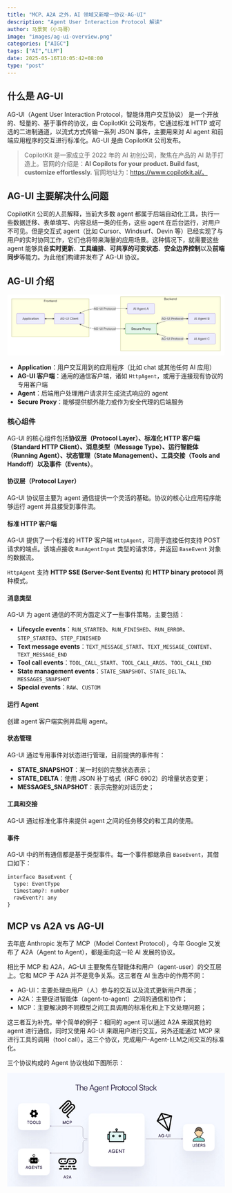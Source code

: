 ```yaml
---
title: "MCP、A2A 之外，AI 领域又新增一协议-AG-UI"
description: "Agent User Interaction Protocol 解读"
author: 马景贺（小马哥）
image: "images/ag-ui-overview.png"
categories: ["AIGC"]
tags: ["AI","LLM"]
date: 2025-05-16T10:05:42+08:00
type: "post"
---
```


## 什么是 AG-UI

AG-UI（Agent User Interaction Protocol，智能体用户交互协议） 是一个开放的、轻量的、基于事件的协议，由 CopilotKit 公司发布，它通过标准 HTTP 或可选的二进制通道，以流式方式传输一系列 JSON 事件，主要用来对 AI agent 和前端应用程序的交互进行标准化。AG-UI 是由 CopilotKit 公司发布。

> CopilotKit 是一家成立于 2022 年的 AI 初创公司，聚焦在产品的 AI 助手打造上。官网的介绍是：**AI Copilots for your product. Build fast, customize effortlessly.** 官网地址为：https://www.copilotkit.ai/。

## AG-UI 主要解决什么问题

CopilotKit 公司的人员解释，当前大多数 agent 都属于后端自动化工具，执行一些数据迁移、表单填写、内容总结一类的任务，这些 agent 在后台运行，对用户不可见。但是交互式 agent（比如 Cursor、Windsurf、Devin 等）已经实现了与用户的实时协同工作，它们也将带来海量的应用场景。这种情况下，就需要这些 agent 能够具备**实时更新**、**工具编排**、**可共享的可变状态**、**安全边界控制**以及**前端同步**等能力。为此他们构建并发布了 AG-UI 协议。

## AG-UI 介绍

![ag-ui-arch](images/ag-ui-overview.png)

- **Application**：用户交互用到的应用程序（比如 chat 或其他任何 AI 应用）
- **AG-UI 客户端**：通用的通信客户端，诸如 `HttpAgent`，或用于连接现有协议的专用客户端
- **Agent**：后端用户处理用户请求并生成流式响应的 agent
- **Secure Proxy**：能够提供额外能力或作为安全代理的后端服务

### 核心组件

AG-UI 的核心组件包括**协议层（Protocol Layer）、标准化 HTTP 客户端（Standard HTTP Client）、消息类型（Message Type）、运行智能体（Running Agent）、状态管理（State Management）、工具交接（Tools and Handoff）以及事件（Events）**。

#### 协议层（Protocol Layer）

AG-UI 协议层主要为 agent 通信提供一个灵活的基础。协议的核心让应用程序能够运行 agent 并且接受到事件流。

#### 标准 HTTP 客户端

AG-UI 提供了一个标准的 HTTP 客户端 `HttpAgent`，可用于连接任何支持 POST 请求的端点。该端点接收 `RunAgentInput` 类型的请求体，并返回 `BaseEvent` 对象的数据流。 

`HttpAgent` 支持 **HTTP SSE (Server-Sent Events)** 和 **HTTP binary protocol** 两种模式。

#### 消息类型

AG-UI 为 agent 通信的不同方面定义了一些事件策略，主要包括：

- **Lifecycle events**：`RUN_STARTED`、`RUN_FINISHED`、`RUN_ERROR`、`STEP_STARTED`、`STEP_FINISHED`
- **Text message events**：`TEXT_MESSAGE_START`、`TEXT_MESSAGE_CONTENT`、`TEXT_MESSAGE_END`
- **Tool call events**：`TOOL_CALL_START`、`TOOL_CALL_ARGS`、`TOOL_CALL_END`
- **State management events**：`STATE_SNAPSHOT`、`STATE_DELTA`、`MESSAGES_SNAPSHOT`
- **Special events**：`RAW`、`CUSTOM`

#### 运行 Agent

创建 agent 客户端实例并启用 agent。

#### 状态管理

AG-UI 通过专用事件对状态进行管理，目前提供的事件有：

- **STATE_SNAPSHOT**：某一时刻的完整状态表示；
- **STATE_DELTA**：使用 JSON 补丁格式（RFC 6902）的增量状态变更；
- **MESSAGES_SNAPSHOT**：表示完整的对话历史；

#### 工具和交接

AG-UI 通过标准化事件来提供 agent 之间的任务移交的和工具的使用。

#### 事件

AG-UI 中的所有通信都是基于类型事件。每一个事件都继承自 `BaseEvent`，其借口如下：

```
interface BaseEvent {
  type: EventType
  timestamp?: number
  rawEvent?: any
}
```

## MCP vs A2A vs AG-UI

去年底 Anthropic 发布了 MCP（Model Context Protocol），今年 Google 又发布了 A2A（Agent to Agent），都是面向这一轮 AI 发展的协议。

相比于 MCP 和 A2A，AG-UI 主要聚焦在智能体和用户（agent-user）的交互层上。它和 MCP 于 A2A 并不是竞争关系。这三者在 AI 生态中的作用不同：

- AG-UI：主要处理由用户（人）参与的交互以及流式更新用户界面；
- A2A：主要促进智能体（agent-to-agent）之间的通信和协作；
- MCP：主要解决跨不同模型之间工具调用的标准化和上下文处理问题；

这三者互为补充。举个简单的例子：相同的 agent 可以通过 A2A 来跟其他的 agent 进行通信，同时又使用 AG-UI 来跟用户进行交互，另外还能通过 MCP 来进行工具的调用（tool call）。这三个协议，完成用户-Agent-LLM之间交互的标准化。

三个协议构成的 Agent 协议栈如下图所示：

![ag-ui-overview](images/ag-ui-arch.webp)
